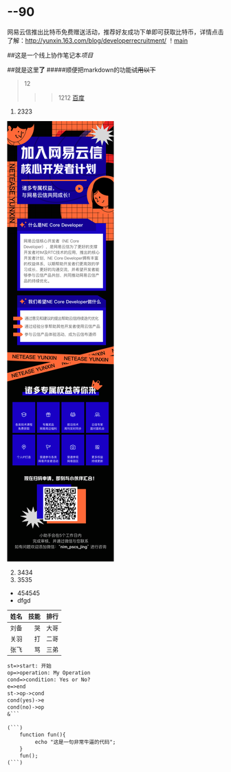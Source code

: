 # --90

网易云信推出比特币免费赠送活动，推荐好友成功下单即可获取比特币，详情点击了解：http://yunxin.163.com/blog/developerrecruitment/
！[main](https://github.com/zhaoxudong90/--90/blob/main/820x160.png)




##这是一个线上协作笔记本*项目*

##就是这里**了**
#####顺便把markdown的功能~~试用以下~~

>12
>>>1212
[百度](https//:www.baidu.com)
1. 2323   

![main](https://github.com/zhaoxudong90/--90/blob/main/%E5%BC%80%E5%8F%91%E8%80%85%E6%8B%9B%E5%8B%9F%E9%95%BF%E6%B5%B7%E6%8A%A5.png)

2. 3434
3. 3535
- 454545
- dfgd

姓名|技能|排行
-:|-:|-:
刘备|哭|大哥
关羽|打|二哥
张飞|骂|三弟

```flow
st=>start: 开始
op=>operation: My Operation
cond=>condition: Yes or No?
e=>end
st->op->cond
cond(yes)->e
cond(no)->op
&```

(```)
    function fun(){
         echo "这是一句非常牛逼的代码";
    }
    fun();
(```)
